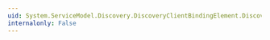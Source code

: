 ```yaml
---
uid: System.ServiceModel.Discovery.DiscoveryClientBindingElement.DiscoveryEndpointProvider
internalonly: False
---
```

